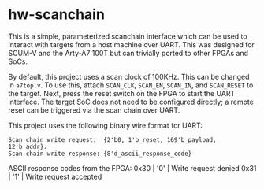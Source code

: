 # hw-scanchain

This is a simple, parameterized scanchain interface which can be used to 
interact with targets from a host machine over UART. This was designed for
SCUM-V and the Arty-A7 100T but can trivially ported to other FPGAs and SoCs.

By default, this project uses a scan clock of 100KHz. This can be changed in
`a7top.v`. To use this, attach `SCAN_CLK`, `SCAN_EN`, `SCAN_IN`, and 
`SCAN_RESET` to the target. Next, press the reset switch on the FPGA to start
the UART interface. The target SoC does not need to be configured directly; a
remote reset can be triggered via the scan chain over UART. 

This project uses the following binary wire format for UART:

    Scan chain write request:  {2'b0, 1'b_reset, 169'b_payload, 12'b_addr}.
    Scan chain write response: {8'd_ascii_response_code}

ASCII response codes from the FPGA:
0x30    |   '0' |   Write request denied
0x31    |   '1' |   Write request accepted



